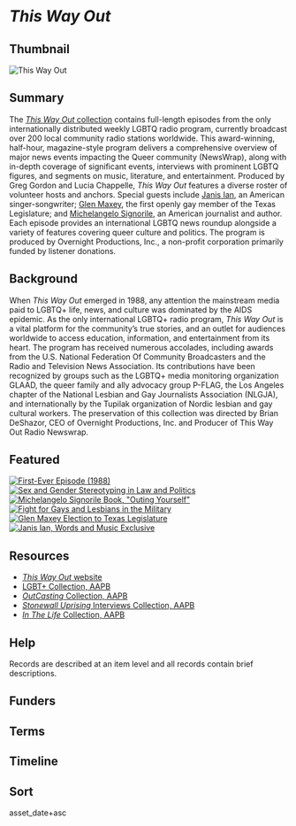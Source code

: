 # <em>This Way Out</em>

## Thumbnail

![<em>This Way Out</em>](https://s3.amazonaws.com/americanarchive.org/special-collections/TWO.png "This Way Out")

## Summary

The [*This Way Out* collection](https://americanarchive.org/catalog?utf8=%E2%9C%93&f%5Baccess_types%5D%5B%5D=online&f%5Bcontributing_organizations%5D%5B%5D=This+Way+Out+Radio+%28CA%29&sort=score+desc&q=) contains full-length episodes from the only internationally distributed weekly LGBTQ radio program, currently broadcast over 200 local community radio stations worldwide. This award-winning, half-hour, magazine-style program delivers a comprehensive overview of major news events impacting the Queer community (NewsWrap), along with in-depth coverage of significant events, interviews with prominent LGBTQ figures, and segments on music, literature, and entertainment. Produced by Greg Gordon and Lucia Chappelle, *This Way Out* features a diverse roster of volunteer hosts and anchors. Special guests include [Janis Ian](https://americanarchive.org/catalog/cpb-aacip-0be57072e1e), an American singer-songwriter; [Glen Maxey](https://americanarchive.org/catalog/cpb-aacip-14e0e228f96), the first openly gay member of the Texas Legislature; and [Michelangelo Signorile](https://americanarchive.org/catalog/cpb-aacip-1a73b955bb5), an American journalist and author. Each episode provides an international LGBTQ news roundup alongside a variety of features covering queer culture and politics. The program is produced by Overnight Productions, Inc., a non-profit corporation primarily funded by listener donations.

## Background

When *This Way Out* emerged in 1988, any attention the mainstream media paid to LGBTQ+ life, news, and culture was dominated by the AIDS epidemic. As the only international LGBTQ+ radio program, *This Way Out* is a vital platform for the community’s true stories, and an outlet for audiences worldwide to access education, information, and entertainment from its heart. The program has received numerous accolades, including awards from the U.S. National Federation Of Community Broadcasters and the Radio and Television News Association. Its contributions have been recognized by groups such as the LGBTQ+ media monitoring organization GLAAD, the queer family and ally advocacy group P-FLAG, the Los Angeles chapter of the National Lesbian and Gay Journalists Association (NLGJA), and internationally by the Tupilak organization of Nordic lesbian and gay cultural workers. The preservation of this collection was directed by Brian DeShazor, CEO of Overnight Productions, Inc. and Producer of This Way Out Radio Newswrap.

## Featured

[![First-Ever Episode (1988)](https://s3.amazonaws.com/americanarchive.org/special-collections/aapb_tile.png)](/catalog/cpb-aacip-ddcdae03886)
[![Sex and Gender Stereotyping in Law and Politics](https://s3.amazonaws.com/americanarchive.org/special-collections/aapb_tile.png)](/catalog/cpb-aacip-1b8efdb1feb)
[![Michelangelo Signorile Book, "Outing Yourself"](https://s3.amazonaws.com/americanarchive.org/special-collections/aapb_tile.png)](/catalog/cpb-aacip-1a73b955bb5)
[![Fight for Gays and Lesbians in the Military](https://s3.amazonaws.com/americanarchive.org/special-collections/aapb_tile.png)](/catalog/cpb-aacip-14822b88882)
[![Glen Maxey Election to Texas Legislature](https://s3.amazonaws.com/americanarchive.org/special-collections/aapb_tile.png)](/catalog/cpb-aacip-14e0e228f96)
[![Janis Ian, Words and Music Exclusive](https://s3.amazonaws.com/americanarchive.org/special-collections/aapb_tile.png)](/catalog/cpb-aacip-0be57072e1e)

## Resources

- [*This Way Out* website](https://www.thiswayout.org/)
- [LGBT+ Collection, AAPB](https://americanarchive.org/special_collections/lgbt)
- [*OutCasting* Collection, AAPB](https://americanarchive.org/special_collections/outcasting)
- [*Stonewall Uprising* Interviews Collection, AAPB](https://americanarchive.org/special_collections/stonewall-uprising-interviews)
- [*In The Life* Collection, AAPB](https://americanarchive.org/special_collections/ucla-inthelife)

## Help

Records are described at an item level and all records contain brief descriptions.

## Funders

## Terms

## Timeline

## Sort

asset_date+asc
